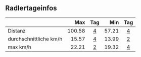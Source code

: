 ## Radlertageinfos 
|  | Max | Tag | Min | Tag | 
| --- |---:| :---:| ---:| :---:|  
| Distanz | 100.58 | [4](http://www.latinamerica.bike/track/d4) |57.21|[4](http://www.latinamerica.bike/track/d4) |
| durchschnittliche km/h  | 15.57|[4](http://www.latinamerica.bike/track/d4) |13.99|[2](http://www.latinamerica.bike/track/d2) |
| max km/h  | 22.21|[2](http://www.latinamerica.bike/track/d2) |19.32|[4](http://www.latinamerica.bike/track/d4) |
